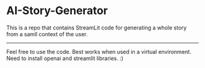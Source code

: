# AI-Story-Generator

This is a repo that contains StreamLit code for generating a whole story from a samll context of the user.

---
Feel free to use the code. Best works when used in a virtual environment. Need to install openai and streamlit libraries. :)
